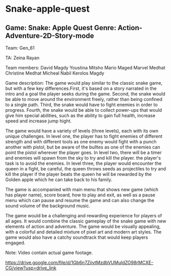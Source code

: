 # Snake-apple-quest
 ## Game: Snake: Apple Quest  Genre: Action-Adventure-2D-Story-mode
Team: Gen_61

TA: Zeina Rayan

Team members:
David Magdy
Youstina Mitsho
Mario Maged
Marvel Medhat
Christine Medhat
Micheal Nabil
Kerolos Magdy

Game description:
The game would play similar to the classic snake game, but with a few key differences.First, it's based on a story narrated in the intro and a goal the player seeks during the game. Second, the snake would be able to move around the environment freely, rather than being confined to a single path. Third, the snake would have to fight enemies in order to progress. Fourth, the snake would be able to collect power-ups that would give him special abilities, such as the ability to gain full health, increase speed and increase jump hight.

The game would have a variety of levels (three levels), each with its own unique challenges. In level one, the player has to fight enemies of different strength and with different tools as one enemy would fight with a punch another with pistol, but be aware of the bulltes as one of the enemies can point the pistol wherever the player goes. In level two, there will be a timer and enemies will spawn from the sky to try and kill the player. the player's task is to avoid the enemies. In level three, the player would encounter the queen in a fight, be careful, the queen throws seeds as projectiles to try and kill the player if the player beats the queen he will be rewarded by the Golden apple which he can take back to his family.

The game is accompanied with main menu that shows new game (which has player name), score board, how to play and exit, as well as a pause menu which can pause and resume the game and can also change the sound volume of the background music.

The game would be a challenging and rewarding experience for players of all ages. It would combine the classic gameplay of the snake game with new elements of action and adventure. The game would be visually appealing, with a colorful and detailed mixture of pixel art and modern art styles. The game would also have a catchy soundtrack that would keep players engaged.

Note: Video contain actual game footage.

https://drive.google.com/file/d/1Gb6n7ZiivtMzdbVUMuIdZO98rMCXE-CG/view?usp=drive_link
